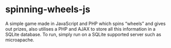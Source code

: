 spinning-wheels-js
==================

A simple game made in JavaScript and PHP which spins “wheels” and gives out prizes, also utilises a PHP and AJAX to store all this information in a SQLite database.
To run, simply run on a SQLite supported server such as microapache.
